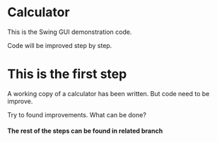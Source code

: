 # Calculator
 
This is the Swing GUI demonstration code.  

Code will be improved step by step. 

# This is the first step 
A working copy of a calculator has been written. 
But code need to be improve.  

Try to found improvements. What can be done?

#### The rest of the steps can be found in related branch  
